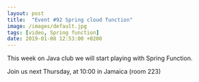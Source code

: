```yaml
---
layout: post
title:  "Event #92 Spring cloud function"
image: /images/default.jpg
tags: [video, Spring function]
date: 2019-01-08 12:53:00 +0200
---
```


This week on Java club we will start playing with Spring Function.[]()

Join us next Thursday, at 10:00 in Jamaica (room 223)

